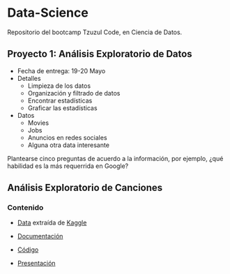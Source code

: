 # Data-Science

Repositorio del bootcamp Tzuzul Code, en Ciencia de Datos.

## Proyecto 1: Análisis Exploratorio de Datos

- Fecha de entrega: 19-20 Mayo
- Detalles
  - Limpieza de los datos
  - Organización y filtrado de datos
  - Encontrar estadísticas
  - Graficar las estadísticas
- Datos
  - Movies
  - Jobs
  - Anuncios en redes sociales
  - Alguna otra data interesante
 
 
 Plantearse cinco preguntas de acuerdo a la información, por ejemplo, ¿qué habilidad es la más requerrida en Google?
 
 ## Análisis Exploratorio de Canciones
 
 ### Contenido
- [Data](https://github.com/semilun4/Data-Science/blob/main/Data/songs.csv) extraída de [Kaggle](https://www.kaggle.com/datasets/paradisejoy/top-hits-spotify-from-20002019)

- [Documentación](https://pinnate-lace-fe6.notion.site/Proyecto-An-lisis-Exploratorio-de-Datos-80939a30452d4da184517d2d8d3f0ee9)

- [Código](https://github.com/semilun4/Data-Science/blob/main/Proyecto_DS1.ipynb)

- [Presentación](https://www.canva.com/design/DAFA-nyVFgk/Dt-gnAA-dqHRtmXSZ3crUw/view?utm_content=DAFA-nyVFgk&utm_campaign=designshare&utm_medium=link&utm_source=publishsharelink#1)


